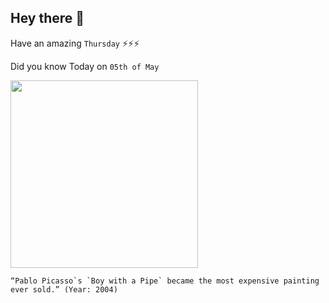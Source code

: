 ## Hey there 👋
Have an amazing `Thursday` ⚡⚡⚡

Did you know Today on `05th of May`
 
 [<img src="https://www1.insh.world/wp-content/uploads/sites/28/2019/03/top20_most_expansive_paintings_10.jpg" width="300" />](https://edition.cnn.com/2004/US/05/05/picasso.auction/index.html#:~:text=NEW%20YORK%20(CNN)%20%2D%2D%20A,of%20Sotheby's%20for%20%2493%20million.) 
 ```
“Pablo Picasso`s `Boy with a Pipe` became the most expensive painting ever sold.” (Year: 2004)
```
